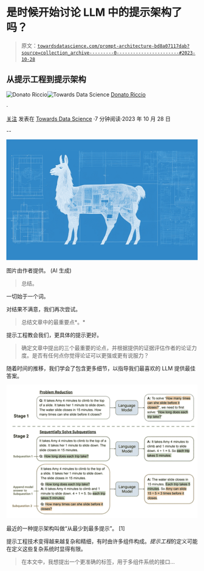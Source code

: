 # 是时候开始讨论 LLM 中的提示架构了吗？

> 原文：[`towardsdatascience.com/prompt-architecture-bd8a07117dab?source=collection_archive---------0-----------------------#2023-10-28`](https://towardsdatascience.com/prompt-architecture-bd8a07117dab?source=collection_archive---------0-----------------------#2023-10-28)

## 从提示工程到提示架构

[](https://donatoriccio.medium.com/?source=post_page-----bd8a07117dab--------------------------------)![Donato Riccio](https://donatoriccio.medium.com/?source=post_page-----bd8a07117dab--------------------------------)[](https://towardsdatascience.com/?source=post_page-----bd8a07117dab--------------------------------)![Towards Data Science](https://towardsdatascience.com/?source=post_page-----bd8a07117dab--------------------------------) [Donato Riccio](https://donatoriccio.medium.com/?source=post_page-----bd8a07117dab--------------------------------)

·

[关注](https://medium.com/m/signin?actionUrl=https%3A%2F%2Fmedium.com%2F_%2Fsubscribe%2Fuser%2Fe384fc71d292&operation=register&redirect=https%3A%2F%2Ftowardsdatascience.com%2Fprompt-architecture-bd8a07117dab&user=Donato+Riccio&userId=e384fc71d292&source=post_page-e384fc71d292----bd8a07117dab---------------------post_header-----------) 发表在 [Towards Data Science](https://towardsdatascience.com/?source=post_page-----bd8a07117dab--------------------------------) ·7 分钟阅读·2023 年 10 月 28 日[](https://medium.com/m/signin?actionUrl=https%3A%2F%2Fmedium.com%2F_%2Fvote%2Ftowards-data-science%2Fbd8a07117dab&operation=register&redirect=https%3A%2F%2Ftowardsdatascience.com%2Fprompt-architecture-bd8a07117dab&user=Donato+Riccio&userId=e384fc71d292&source=-----bd8a07117dab---------------------clap_footer-----------)

--

[](https://medium.com/m/signin?actionUrl=https%3A%2F%2Fmedium.com%2F_%2Fbookmark%2Fp%2Fbd8a07117dab&operation=register&redirect=https%3A%2F%2Ftowardsdatascience.com%2Fprompt-architecture-bd8a07117dab&source=-----bd8a07117dab---------------------bookmark_footer-----------)![](img/f118c2e6e264afa9690d8ddeaca23aba.png)

图片由作者提供。 (AI 生成)

> 总结。

一切始于一个词。

对结果不满意，我们再次尝试。

> 总结文章中的最重要点*。*

提示工程教会我们，更具体的提示更好。

> 确定文章中提出的三个最重要的论点，并根据提供的证据评估作者的论证力度。是否有任何点你觉得论证可以更强或更有说服力？

随着时间的推移，我们学会了包含更多细节，以指导我们最喜欢的 LLM 提供最佳答案。

![](img/4eafc6b535fb758a0ee39002ebc806d7.png)

最近的一种提示架构叫做“从最少到最多提示”。 [1]

提示工程技术变得越来越复杂和精细，有时由许多组件构成。*提示工程*的定义可能在定义这些复杂系统时显得有限。

> 在本文中，我想提出一个更准确的标签，用于多组件系统的接口…
